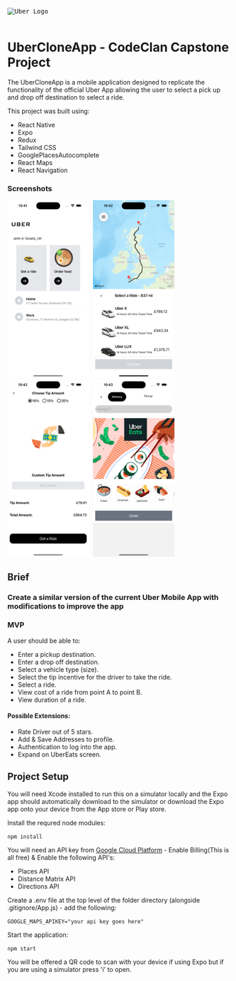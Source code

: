 <kbd>
 <img width="250"  alt="Uber Logo" src="https://cdn.freebiesupply.com/logos/large/2x/uber-15-logo-png-transparent.png">
 </kbd>
 <br></br>
 
 
# UberCloneApp - CodeClan Capstone Project

The UberCloneApp is a mobile application designed to replicate the functionality of the official Uber App allowing the user to select a pick up and drop off destination to select a ride.

This project was built using:

- React Native
- Expo 
- Redux
- Tailwind CSS
- GooglePlacesAutocomplete
- React Maps
- React Navigation

### Screenshots

<div>
   <span>
    <kbd>
      <img height="400px" alt="Home Screen" src="https://github.com/rosscondie/UberClone_Capstone/blob/main/assets/screenshots/Simulator%20Screenshot%20-%20iPhone%2014%20Pro%20Max%20-%202023-05-14%20at%2010.41.50.png">
    </kbd>
    <kbd>
     <img height="400px" alt="Map Screen" src="https://github.com/rosscondie/UberClone_Capstone/blob/main/assets/screenshots/Simulator%20Screenshot%20-%20iPhone%2014%20Pro%20Max%20-%202023-05-14%20at%2010.42.38.png">
    </kbd>
      <kbd>
     <img height="400px" alt="Tip Screen" src="https://github.com/rosscondie/UberClone_Capstone/blob/main/assets/screenshots/Simulator%20Screenshot%20-%20iPhone%2014%20Pro%20Max%20-%202023-05-14%20at%2010.42.58.png">
    </kbd>
      <kbd>
     <img height="400px" alt="Eats Screen" src="https://github.com/rosscondie/UberClone_Capstone/blob/main/assets/screenshots/Simulator%20Screenshot%20-%20iPhone%2014%20Pro%20Max%20-%202023-05-14%20at%2010.43.28.png">
    </kbd>
     <span>
 </div>

## Brief

### Create a similar version of the current Uber Mobile App with modifications to improve the app

### MVP

A user should be able to:

- Enter a pickup destination.
- Enter a drop off destination.
- Select a vehicle type (size).
- Select the tip incentive for the driver to take the ride.
- Select a ride.
- View cost of a ride from point A to point B.
- View duration of a ride.

#### Possible Extensions:

- Rate Driver out of 5 stars.
- Add & Save Addresses to profile.
- Authentication to log into the app.
- Expand on UberEats screen.


## Project Setup

You will need Xcode installed to run this on a simulator locally and the Expo app should automatically download to the simulator or download the Expo app onto your device from the App store or Play store.

Install the requred node modules:

```
npm install
```

You will need an API key from [Google Cloud Platform](https://cloud.google.com/) - Enable Billing(This is all free) & Enable the following API's:

- Places API
- Distance Matrix API
- Directions API


Create a .env file at the top level of the folder directory (alongside .gitignore/App.js) - add the following:

```
GOOGLE_MAPS_APIKEY="your api key goes here"
```

Start the application:

```
npm start
```

You will be offered a QR code to scan with your device if using Expo but if you are using a simulator press 'i' to open.

